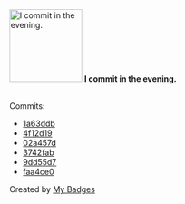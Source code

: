 <img src="https://my-badges.github.io/my-badges/evening-commits.png" alt="I commit in the evening." title="I commit in the evening." width="128">
<strong>I commit in the evening.</strong>
<br><br>

Commits:

- <a href="https://github.com/wish13yt/twemoji-for-pikidiary/commit/1a63ddb67077af45eb560baacc4a0e694c5ae81b">1a63ddb</a>
- <a href="https://github.com/wish13yt/twemoji-for-pikidiary/commit/4f12d190d3a4a41a9b1d13f1b27ae420623612a8">4f12d19</a>
- <a href="https://github.com/wish13yt/twemoji-for-pikidiary/commit/02a457daa05bfce06fcef40a42fe7d261608d1e1">02a457d</a>
- <a href="https://github.com/wish13yt/twemoji-for-pikidiary/commit/3742fabb12b174e6d843745e25ab54c43393fba7">3742fab</a>
- <a href="https://github.com/wish13yt/twemoji-for-pikidiary/commit/9dd55d7b19e88d7d3e5d9d82645671cdb582f5af">9dd55d7</a>
- <a href="https://github.com/wish13yt/wish13yt/commit/faa4ce0c545d0fecbf5dd46ec87077fea2c13b98">faa4ce0</a>


Created by <a href="https://github.com/my-badges/my-badges">My Badges</a>